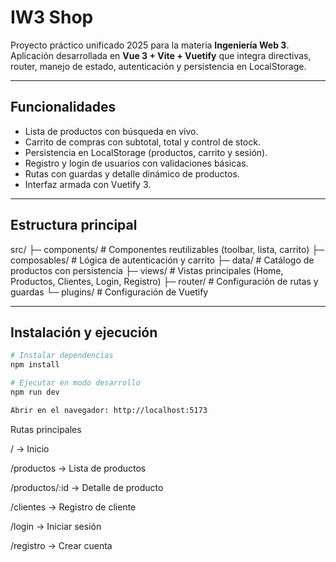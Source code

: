 # IW3 Shop

Proyecto práctico unificado 2025 para la materia **Ingeniería Web 3**.  
Aplicación desarrollada en **Vue 3 + Vite + Vuetify** que integra directivas, router, manejo de estado, autenticación y persistencia en LocalStorage.

---

## Funcionalidades

- Lista de productos con búsqueda en vivo.
- Carrito de compras con subtotal, total y control de stock.
- Persistencia en LocalStorage (productos, carrito y sesión).
- Registro y login de usuarios con validaciones básicas.
- Rutas con guardas y detalle dinámico de productos.
- Interfaz armada con Vuetify 3.

---

## Estructura principal

src/
├─ components/ # Componentes reutilizables (toolbar, lista, carrito)
├─ composables/ # Lógica de autenticación y carrito
├─ data/ # Catálogo de productos con persistencia
├─ views/ # Vistas principales (Home, Productos, Clientes, Login, Registro)
├─ router/ # Configuración de rutas y guardas
└─ plugins/ # Configuración de Vuetify


---

## Instalación y ejecución

```bash
# Instalar dependencias
npm install

# Ejecutar en modo desarrollo
npm run dev

Abrir en el navegador: http://localhost:5173

```
Rutas principales

/ → Inicio

/productos → Lista de productos

/productos/:id → Detalle de producto

/clientes → Registro de cliente

/login → Iniciar sesión

/registro → Crear cuenta